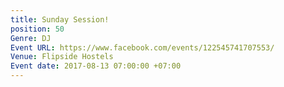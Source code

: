 ```yaml
---
title: Sunday Session!
position: 50
Genre: DJ
Event URL: https://www.facebook.com/events/122545741707553/
Venue: Flipside Hostels
Event date: 2017-08-13 07:00:00 +07:00
---
```


